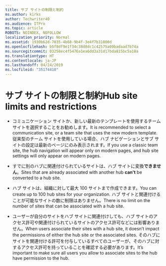 ```yaml
---
title: サブ サイトの制限と制約
ms.author: kirks
author: Techwriter40
ms.audience: ITPro
ms.topic: article
ROBOTS: NOINDEX, NOFOLLOW
localization_priority: Normal
ms.assetid: 1930b62d-7035-4b68-9b4f-3e4f7b31000d
ms.openlocfilehash: b5f8df9e1f34c38d8dc1c42575a09badaad7b74a
ms.sourcegitcommit: 03258ec4f5476a1ea6dd3a31d17bda815bc5a18a
ms.translationtype: HT
ms.contentlocale: ja-JP
ms.lasthandoff: 04/24/2019
ms.locfileid: "35174410"
---
```

# <a name="hub-site-limits-and-restrictions"></a><span data-ttu-id="6763f-102">サブ サイトの制限と制約</span><span class="sxs-lookup"><span data-stu-id="6763f-102">Hub site limits and restrictions</span></span>


- <span data-ttu-id="6763f-103">コミュニケーション サイトか、新しい最新のテンプレートを使用するチーム サイトを選択することをお勧めします。</span><span class="sxs-lookup"><span data-stu-id="6763f-103">It is recommended to select a communication site, or a team site that uses the new modern template.</span></span> <span data-ttu-id="6763f-104">従来型のチーム サイトを使用している場合、ハブ ナビゲーションとサブ サイトの設定は最新のページにのみ表示されます。</span><span class="sxs-lookup"><span data-stu-id="6763f-104">If you use a classic team site, the hub navigation will appear only on modern pages, and hub site settings will only appear on modern pages.</span></span>


- <span data-ttu-id="6763f-105">すでに別のハブに関連付けられているサイトは、ハブ サイトに変換**できません**。</span><span class="sxs-lookup"><span data-stu-id="6763f-105">Sites that are already associated with another hub **can't** be converted to a hub site.</span></span>


- <span data-ttu-id="6763f-106">ハブ サイトは、組織に対して最大 100 サイトまで作成できます。</span><span class="sxs-lookup"><span data-stu-id="6763f-106">You can create up to 100 hub sites for your organization.</span></span> <span data-ttu-id="6763f-107">ハブ サイトと関連付けることが可能なサイトの数に制限はありません。</span><span class="sxs-lookup"><span data-stu-id="6763f-107">There is no limit on the number of sites that can be associated with a hub site.</span></span>


- <span data-ttu-id="6763f-108">ユーザーが自分のサイトをハブ サイトに関連付けしても、ハブ サイトのアクセス許可や関連付けられているサイトのアクセス許可などには影響ありません。</span><span class="sxs-lookup"><span data-stu-id="6763f-108">When users associate their sites with a hub site, it doesn’t impact the permissions of either the hub site or the associated sites.</span></span> <span data-ttu-id="6763f-109">そのハブにサイトを関連付ける許可を付与しているすべてのユーザーが、そのハブに対するアクセス許可を持っていることを確認する必要があります。</span><span class="sxs-lookup"><span data-stu-id="6763f-109">It’s important to make sure all users you allow to associate sites to the hub have permission to the hub.</span></span>

